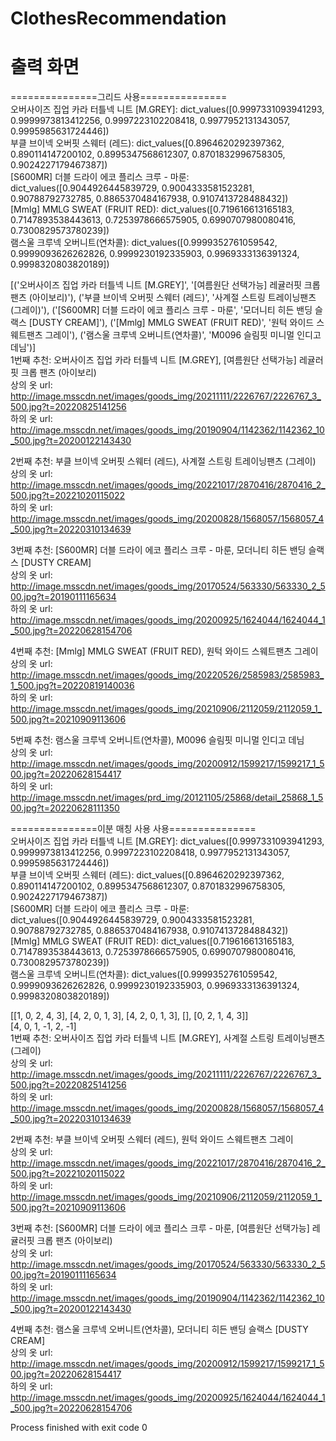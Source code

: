 # ClothesRecommendation

#   출력 화면
===============그리드 사용===============  
오버사이즈 집업 카라 터틀넥 니트 [M.GREY]: dict_values([0.9997331093941293, 0.9999973813412256, 0.9997223102208418, 0.9977952131343057, 0.9995985631724446])  
부클 브이넥 오버핏 스웨터 (레드): dict_values([0.8964620292397362, 0.890114147200102, 0.8995347568612307, 0.8701832996758305, 0.9024227179467387])  
[S600MR] 더블 드라이 에코 플리스 크루 - 마룬: dict_values([0.9044926445839729, 0.9004333581523281, 0.90788792732785, 0.8865370484167938, 0.9107413728488432])  
[Mmlg] MMLG SWEAT (FRUIT RED): dict_values([0.719616613165183, 0.7147893538443613, 0.7253978666575905, 0.6990707980080416, 0.7300829573780239])  
램스울 크루넥 오버니트(연차콜): dict_values([0.9999352761059542, 0.9999093626262826, 0.9999230192335903, 0.9969333136391324, 0.9998320803820189])  
  
[('오버사이즈 집업 카라 터틀넥 니트 [M.GREY]', '[여름원단 선택가능] 레귤러핏 크롭 팬츠 (아이보리)'), ('부클 브이넥 오버핏 스웨터 (레드)', '사계절 스트링 트레이닝팬츠 (그레이)'), ('[S600MR] 더블 드라이 에코 플리스 크루 - 마룬', '모더니티 히든 밴딩 슬랙스 [DUSTY CREAM]'), ('[Mmlg] MMLG SWEAT (FRUIT RED)', '원턱 와이드 스웨트팬츠 그레이'), ('램스울 크루넥 오버니트(연차콜)', 'M0096 슬림핏 미니멀 인디고 데님')]  
1번째 추천: 오버사이즈 집업 카라 터틀넥 니트 [M.GREY], [여름원단 선택가능] 레귤러핏 크롭 팬츠 (아이보리)  
상의 옷 url: http://image.msscdn.net/images/goods_img/20211111/2226767/2226767_3_500.jpg?t=20220825141256  
하의 옷 url: http://image.msscdn.net/images/goods_img/20190904/1142362/1142362_10_500.jpg?t=20200122143430  
  
2번째 추천: 부클 브이넥 오버핏 스웨터 (레드), 사계절 스트링 트레이닝팬츠 (그레이)  
상의 옷 url: http://image.msscdn.net/images/goods_img/20221017/2870416/2870416_2_500.jpg?t=20221020115022  
하의 옷 url: http://image.msscdn.net/images/goods_img/20200828/1568057/1568057_4_500.jpg?t=20220310134639  
  
3번째 추천: [S600MR] 더블 드라이 에코 플리스 크루 - 마룬, 모더니티 히든 밴딩 슬랙스 [DUSTY CREAM]  
상의 옷 url: http://image.msscdn.net/images/goods_img/20170524/563330/563330_2_500.jpg?t=20190111165634  
하의 옷 url: http://image.msscdn.net/images/goods_img/20200925/1624044/1624044_1_500.jpg?t=20220628154706  

4번째 추천: [Mmlg] MMLG SWEAT (FRUIT RED), 원턱 와이드 스웨트팬츠 그레이  
상의 옷 url: http://image.msscdn.net/images/goods_img/20220526/2585983/2585983_1_500.jpg?t=20220819140036  
하의 옷 url: http://image.msscdn.net/images/goods_img/20210906/2112059/2112059_1_500.jpg?t=20210909113606  
  
5번째 추천: 램스울 크루넥 오버니트(연차콜), M0096 슬림핏 미니멀 인디고 데님  
상의 옷 url: http://image.msscdn.net/images/goods_img/20200912/1599217/1599217_1_500.jpg?t=20220628154417  
하의 옷 url: http://image.msscdn.net/images/prd_img/20121105/25868/detail_25868_1_500.jpg?t=20220628111350  
  
  
===============이분 매칭 사용 사용===============  
오버사이즈 집업 카라 터틀넥 니트 [M.GREY]: dict_values([0.9997331093941293, 0.9999973813412256, 0.9997223102208418, 0.9977952131343057, 0.9995985631724446])  
부클 브이넥 오버핏 스웨터 (레드): dict_values([0.8964620292397362, 0.890114147200102, 0.8995347568612307, 0.8701832996758305, 0.9024227179467387])  
[S600MR] 더블 드라이 에코 플리스 크루 - 마룬: dict_values([0.9044926445839729, 0.9004333581523281, 0.90788792732785, 0.8865370484167938, 0.9107413728488432])  
[Mmlg] MMLG SWEAT (FRUIT RED): dict_values([0.719616613165183, 0.7147893538443613, 0.7253978666575905, 0.6990707980080416, 0.7300829573780239])  
램스울 크루넥 오버니트(연차콜): dict_values([0.9999352761059542, 0.9999093626262826, 0.9999230192335903, 0.9969333136391324, 0.9998320803820189])  
  
[[1, 0, 2, 4, 3], [4, 2, 0, 1, 3], [4, 2, 0, 1, 3], [], [0, 2, 1, 4, 3]]  
[4, 0, 1, -1, 2, -1]  
1번째 추천: 오버사이즈 집업 카라 터틀넥 니트 [M.GREY], 사계절 스트링 트레이닝팬츠 (그레이)  
상의 옷 url: http://image.msscdn.net/images/goods_img/20211111/2226767/2226767_3_500.jpg?t=20220825141256  
하의 옷 url: http://image.msscdn.net/images/goods_img/20200828/1568057/1568057_4_500.jpg?t=20220310134639  
  
2번째 추천: 부클 브이넥 오버핏 스웨터 (레드), 원턱 와이드 스웨트팬츠 그레이  
상의 옷 url: http://image.msscdn.net/images/goods_img/20221017/2870416/2870416_2_500.jpg?t=20221020115022  
하의 옷 url: http://image.msscdn.net/images/goods_img/20210906/2112059/2112059_1_500.jpg?t=20210909113606  
  
3번째 추천: [S600MR] 더블 드라이 에코 플리스 크루 - 마룬, [여름원단 선택가능] 레귤러핏 크롭 팬츠 (아이보리)  
상의 옷 url: http://image.msscdn.net/images/goods_img/20170524/563330/563330_2_500.jpg?t=20190111165634  
하의 옷 url: http://image.msscdn.net/images/goods_img/20190904/1142362/1142362_10_500.jpg?t=20200122143430  
  
4번째 추천: 램스울 크루넥 오버니트(연차콜), 모더니티 히든 밴딩 슬랙스 [DUSTY CREAM]  
상의 옷 url: http://image.msscdn.net/images/goods_img/20200912/1599217/1599217_1_500.jpg?t=20220628154417  
하의 옷 url: http://image.msscdn.net/images/goods_img/20200925/1624044/1624044_1_500.jpg?t=20220628154706  


Process finished with exit code 0
